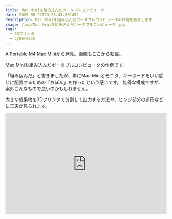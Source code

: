 ```yaml
---
title: Mac Miniを組み込んだポータブルコンピュータ
date: 2025-05-22T23:25:43.001452
description: Mac Miniを組み込んだポータブルコンピュータの作例を紹介します
image: /img/Mac Miniを組み込んだポータブルコンピュータ.jpg
tags:
  - 3Dプリンタ
  - Cyberdeck
---
```

[A Portable M4 Mac Mini](https://hackaday.com/2025/05/16/a-portable-m4-mac-mini/)から発見。画像もここから転載。

Mac Miniを組み込んだポータブルコンピュータの作例です。

「組み込んだ」と書きましたが、単にMac Miniとモニタ、キーボードをいい感じに配置するための「おぼん」を作ったという感じです。
無骨な構成ですが、案外こんなもので良いのかもしれません。

大きな成果物を3Dプリンタで分割して出力する方法や、ヒンジ部分の造形などに工夫が見られます。

<iframe width="100%" height="315" src="https://www.youtube.com/embed/MNnpzamnX84" title="YouTube video player" frameborder="0" allow="accelerometer; autoplay; clipboard-write; encrypted-media; gyroscope; picture-in-picture" allowfullscreen></iframe>



